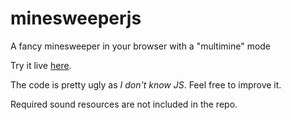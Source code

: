 # minesweeperjs
A fancy minesweeper in your browser with a "multimine" mode

Try it live [here](https://chrisoft.org/minesweeper/).

The code is pretty ugly as _I don't know JS_. Feel free to improve it.

Required sound resources are not included in the repo.
